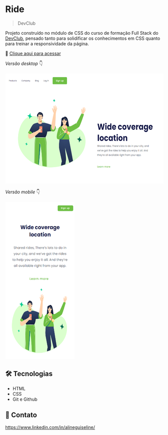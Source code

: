 # Ride

>DevClub

Projeto construído no módulo de CSS do curso de formação Full Stack do <a href=https://rodolfomori.com.br/devclub>DevClub</a>, pensado tanto para solidificar os conhecimentos em CSS quanto para treinar a responsividade da página.

🔗 [Clique aqui para acessar](https://alineguiseline.github.io/we-care/)

<i>Versão desktop</i> :point_down:
<br>
<br>
<img src="https://raw.githubusercontent.com/AlineGuiseline/Ride-responsive/master/assets/Ride%20-%20desktop.png" height="350px" width="550px">

<i>Versão mobile</i> :point_down:
<br>
<br>
<img src="https://raw.githubusercontent.com/AlineGuiseline/Ride-responsive/master/assets/Ride%20-%20mobile.png" height="500px" width="220px">

## 🛠️ Tecnologias

- HTML
- CSS
- Git e Github

##  💜 Contato

https://www.linkedin.com/in/alineguiseline/
